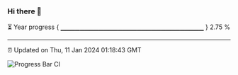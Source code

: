 ### Hi there 👋

⏳ Year progress { ▁▁▁▁▁▁▁▁▁▁▁▁▁▁▁▁▁▁▁▁▁▁▁▁▁▁▁▁▁▁ } 2.75 %

---

⏰ Updated on Thu, 11 Jan 2024 01:18:43 GMT

![Progress Bar CI](https://github.com/ZhaoGui/ZhaoGui/workflows/Progress%20Bar%20CI/badge.svg)
